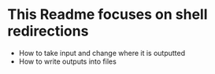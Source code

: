 # This Readme focuses on shell redirections
- How to take input and change where it is outputted
- How to write outputs into files
